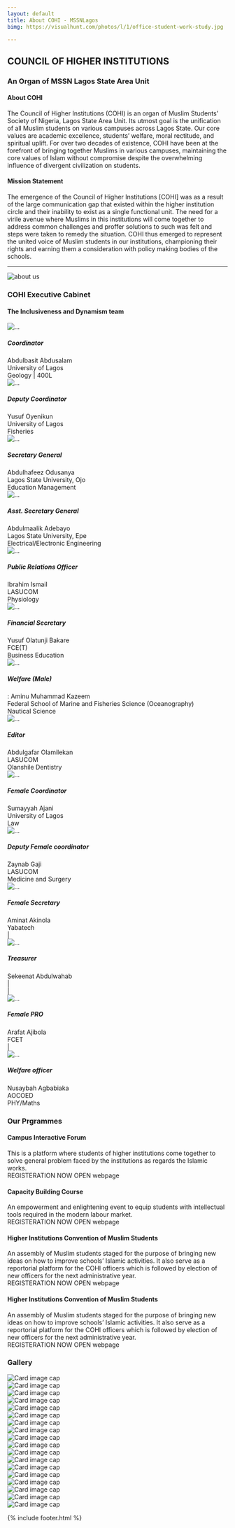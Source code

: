 ```yaml
---
layout: default
title: About COHI - MSSNLagos
bimg: https://visualhunt.com/photos/l/1/office-student-work-study.jpg

---
```

<!-- # About page -->



<div class="container">
	<div class="text-center mb-5">
		<h2 class="font-weight-bold mt-5">COUNCIL OF HIGHER INSTITUTIONS</h2>
		<h3>An Organ of MSSN Lagos State Area Unit</h3>
	</div>
	<div class="row d-flex justify-content-center">
		<div class="col-md-3">
			<h4 class="mb-3">About COHI</h4>
			<p>The Council of Higher Institutions (COHI) is an organ of Muslim Students’ Society of Nigeria, Lagos State Area Unit. Its utmost goal is the unification of all Muslim students on various campuses across Lagos State. Our core values are academic excellence, students’ welfare, moral rectitude, and spiritual uplift. For over two decades of existence, COHI have been at the forefront of bringing together Muslims in various campuses, maintaining the core values of Islam without compromise despite the overwhelming influence of divergent civilization on students.</p>
		</div>
		<div class="col-md-3">
			<div class="row m-auto">
				<h4 class="mb-3">Mission Statement</h4>
					<p>The emergence of the Council of Higher Institutions [COHI] was as a result of the large communication gap that existed within the higher institution circle and their inability to exist as a single functional unit. The need for a virile avenue where Muslims in this institutions will come together to address common challenges and proffer solutions to such was felt and steps were taken to remedy the situation. COHI thus emerged to represent the united voice of Muslim students in our institutions, championing their rights and earning them a consideration with policy making bodies of the schools. </p>
			</div>
			<hr>
		</div>
		<div class="col-md-3">
			<img src="assets/imgs/img_001.jpg" class="img-fluid" alt="about us">
		</div>
	</div>
	<!-- executives -->
	<div class="text-center mb-5">
		<h3 class=" mt-5">COHI Executive Cabinet</h3>
		<h4 class="text-center">The Inclusiveness and Dynamism team</h4>
	</div>
	<div class="row"> <!--Executives 1st line-->
		<!-- Team Member 1 -->
		<div class="col-xl-3 col-md-6 mb-4">
		<div class="card border-0 shadow">
			<img src="assets/imgs/team/basit.png" class="card-img-top" alt="...">
			<div class="card-body text-center">
			<h5 class="card-title mb-0">Coordinator</h5>
			<div class="card-text text-black-50">Abdulbasit Abdusalam</div>
			<div class="card-text text-black-50">University of Lagos</div>
			<div class="card-text text-black-50">Geology | 400L</div>
			</div>
		</div>
		</div>
		<!-- Team Member 1.1 -->
		<div class="col-xl-3 col-md-6 mb-4">
		<div class="card border-0 shadow">
			<img src="assets/imgs/team/yusuf.png" class="card-img-top" alt="...">
			<div class="card-body text-center">
			<h5 class="card-title mb-0">Deputy Coordinator</h5>
			<div class="card-text text-black-50">Yusuf Oyenikun</div>
			<div class="card-text text-black-50">University of Lagos</div>
			<div class="card-text text-black-50">Fisheries</div>
			</div>
		</div>
		</div>
		<!-- Team Member 2 -->
		<div class="col-xl-3 col-md-6 mb-4">
		<div class="card border-0 shadow">
			<img src="assets/imgs/team/saheedd.png" class="card-img-top" alt="...">
			<div class="card-body text-center">
			<h5 class="card-title mb-0">Secretary General</h5>
			<div class="card-text text-black-50">Abdulhafeez Odusanya </div>
			<div class="card-text text-black-50">Lagos State University, Ojo</div>
			<div class="card-text text-black-50">Education Management </div>
			</div>
		</div>
		</div>
		<!-- Team Member 2.2 -->
		<div class="col-xl-3 col-md-6 mb-4">
		<div class="card border-0 shadow">
			<img src="assets/imgs/team/saheedd.png" class="card-img-top" alt="...">
			<div class="card-body text-center">
			<h5 class="card-title mb-0">Asst. Secretary General</h5>
			<div class="card-text text-black-50">Abdulmaalik Adebayo  </div>
			<div class="card-text text-black-50">Lagos State University, Epe</div>
			<div class="card-text text-black-50">Electrical/Electronic Engineering </div>
			</div>
		</div>
		</div>
		<!-- Team Member 3 -->
		<div class="col-xl-3 col-md-6 mb-4">
		<div class="card border-0 shadow">
			<img src="assets/imgs/team/habeebs.png" class="card-img-top" alt="...">
			<div class="card-body text-center">
			<h5 class="card-title mb-0">Public Relations Officer</h5>
			<div class="card-text text-black-50">Ibrahim Ismail </div>
			<div class="card-text text-black-50">LASUCOM</div>
			<div class="card-text text-black-50">Physiology</div>
			</div>
		</div>
		</div>
		<!-- Team Member 4 -->
		<div class="col-xl-3 col-md-6 mb-4">
		<div class="card border-0 shadow">
			<img src="assets/imgs/team/ismaill.png" class="card-img-top" alt="...">
			<div class="card-body text-center">
			<h5 class="card-title mb-0">Financial Secretary</h5>
			<div class="card-text text-black-50">Yusuf Olatunji Bakare</div>
			<div class="card-text text-black-50">FCE(T)</div>
			<div class="card-text text-black-50">Business Education </div>
			</div>
		</div>
		</div>
		<!-- Team Member 4.5 -->
		<div class="col-xl-3 col-md-6 mb-4">
		<div class="card border-0 shadow">
			<img src="assets/imgs/team/habeebs.png" class="card-img-top" alt="...">
			<div class="card-body text-center">
			<h5 class="card-title mb-0">Welfare (Male)</h5>
			<div class="card-text text-black-50">: Aminu Muhammad Kazeem </div>
			<div class="card-text text-black-50">Federal School of Marine and Fisheries Science (Oceanography)</div>
			<div class="card-text text-black-50">Nautical Science</div>
			</div>
		</div>
		</div>
		<!-- Team Member 5 -->
		<div class="col-xl-3 col-md-6 mb-4">
		<div class="card border-0 shadow">
			<img src="assets/imgs/team/basitt.png" class="card-img-top" alt="...">
			<div class="card-body text-center">
			<h5 class="card-title mb-0">Editor</h5>
			<div class="card-text text-black-50">Abdulgafar Olamilekan</div>
			<div class="card-text text-black-50">LASUCOM</div>
			<div class="card-text text-black-50"> Olanshile Dentistry</div>
			</div>
		</div>
		</div>
	</div>
	<!-- /.row -->
	<div class="row text-center justify-content-center"> <!--Executives 2nd line-->
		<!-- Team Member 6 -->
		<div class="col-xl-3 col-md-6 mb-4">
		<div class="card border-0 shadow">
			<img src="assets/imgs/team/aisaha.png" class="card-img-top" alt="...">
			<div class="card-body text-center">
			<h5 class="card-title mb-0">Female Coordinator</h5>
			<div class="card-text text-black-50">Sumayyah Ajani</div>
			<div class="card-text text-black-50">University of Lagos</div>
			<div class="card-text text-black-50">Law</div>
			</div>
		</div>
		</div>
		<!-- Team Member 7 -->
		<div class="col-xl-3 col-md-6 mb-4">
		<div class="card border-0 shadow">
			<img src="assets/imgs/team/fatimaa.png" class="card-img-top" alt="...">
			<div class="card-body text-center">
			<h5 class="card-title mb-0">Deputy Female coordinator</h5>
			<div class="card-text text-black-50">Zaynab Gaji </div>
			<div class="card-text text-black-50">LASUCOM</div>
			<div class="card-text text-black-50">Medicine and Surgery</div>
			</div>
		</div>
		</div>
		<!-- Team Member 8 -->
		<div class="col-xl-3 col-md-6 mb-4">
		<div class="card border-0 shadow">
			<img src="assets/imgs/team/aisaha.png" class="card-img-top" alt="...">
			<div class="card-body text-center">
			<h5 class="card-title mb-0">Female Secretary</h5>
			<div class="card-text text-black-50">Aminat Akinola </div>
			<div class="card-text text-black-50">Yabatech</div>
			<div class="card-text text-black-50">|</div>
			</div>
		</div>
		</div>
	</div>
	<!-- /.row -->
	<div class="row d-flex justify-content-center"> <!--Executives 3rd line-->
		<!-- Team Member 9 -->
		<div class="col-xl-3 col-md-6 mb-4">
		<div class="card border-0 shadow">
			<img src="assets/imgs/team/sofiyaa.png" class="card-img-top" alt="...">
			<div class="card-body text-center">
			<h5 class="card-title mb-0">Treasurer</h5>
			<div class="card-text text-black-50">Sekeenat Abdulwahab</div>
			<div class="card-text text-black-50">|</div>
			<div class="card-text text-black-50"> | </div>
			</div>
		</div>
		</div>
		<!-- Team Member 10 -->
		<div class="col-xl-3 col-md-6 mb-4">
		<div class="card border-0 shadow">
			<img src="assets/imgs/team/sumaaya.png" class="card-img-top" alt="...">
			<div class="card-body text-center">
			<h5 class="card-title mb-0">Female PRO</h5>
			<div class="card-text text-black-50">Arafat Ajibola </div>
			<div class="card-text text-black-50">FCET</div>
			<div class="card-text text-black-50"> |</div>
			</div>
		</div>
		</div>
		<!-- Team Member 11 -->
		<div class="col-xl-3 col-md-6 mb-4">
		<div class="card border-0 shadow">
			<img src="assets/imgs/team/latiafa.png" class="card-img-top" alt="...">
			<div class="card-body text-center">
			<h5 class="card-title mb-0">Welfare officer</h5>
			<div class="card-text text-black-50">Nusaybah Agbabiaka  </div>
			<div class="card-text text-black-50">AOCOED</div>
			<div class="card-text text-black-50">PHY/Maths</div>
			</div>
		</div>
		</div>
	</div>
	<!-- /.row -->
	<!-- our-programs -->
	<div class="our-programs">
		<div class="text-center mb-5">
			<h3 class=" mt-5">Our Prgrammes</h3>
		</div>
		<div class="row"> 
			<div class="col-md-6 mb-3">
				<h4 class="mb-4">Campus Interactive Forum</h4>
				This is a platform where students of higher institutions come together 
				to solve general problem faced by the institutions as regards the Islamic works.
				<div class="flex-column">
					<span >REGISTERATION NOW OPEN</span>
					<span class="float-right">webpage</span>
				</div>
			</div>
			<div class="col-md-6 mb-3">
				<h4 class="mb-4">Capacity Building Course</h4>
				An empowerment and enlightening event to equip students with intellectual 
				tools required in the modern labour market.
				<div class="flex-column">
					<span >REGISTERATION NOW OPEN</span>
					<span class="float-right">webpage</span>
				</div>
			</div>
		</div> 
		<div class="row mt-5"> 
			<div class="col-md-6 mb-3">
				<h4 class="mb-4">Higher Institutions Convention of Muslim Students</h4>
				An assembly of Muslim students staged for the purpose of bringing new ideas on 
				how to improve schools’ Islamic activities. It also serve as a reportorial platform 
				for the COHI officers which is followed by election of new officers for the next 
				administrative year.
				<div class="flex-column">
					<span >REGISTERATION NOW OPEN</span>
					<span class="float-right">webpage</span>
				</div>
			</div>
			<div class="col-md-6">
				<h4 class="mb-4">Higher Institutions Convention of Muslim Students</h4>
				An assembly of Muslim students staged for the purpose of bringing new ideas on 
				how to improve schools’ Islamic activities. It also serve as a reportorial platform 
				for the COHI officers which is followed by election of new officers for the next 
				administrative year.
				<div class="flex-column">
					<span >REGISTERATION NOW OPEN</span>
					<span class="float-right">webpage</span>
				</div>
			</div>
		</div> 
	</div><!--our programs-->
	<!-- Gallery Section-->
		<div class="text-center mb-5">
			<h3 class=" mt-5">Gallery</h3>
		</div>
		<div class="gallery mb-5" id="gallery">
		<!-- Grid column -->
		<div class="mb-3 pics animation all 2">
			<img class="img-fluid" src="assets/imgs/gallery/pic1.jpg" alt="Card image cap">
		</div>
		<!-- Grid column -->
		<!-- Grid column -->
		<div class="mb-3 pics animation all 1">
			<img class="img-fluid" src="assets/imgs/gallery/pic2.jpg" alt="Card image cap">
		</div>
		<!-- Grid column -->
		<!-- Grid column -->
		<div class="mb-3 pics animation all 1">
			<img class="img-fluid" src="assets/imgs/gallery/pic3.jpg" alt="Card image cap">
		</div>
		<!-- Grid column -->
		<!-- Grid column -->
		<div class="mb-3 pics animation all 2">
			<img class="img-fluid" src="assets/imgs/gallery/pic4.jpg" alt="Card image cap">
		</div>
		<!-- Grid column -->
		<!-- Grid column -->
		<div class="mb-3 pics animation all 2">
			<img class="img-fluid" src="assets/imgs/gallery/pic5.jpg" alt="Card image cap">
		</div>
		<!-- Grid column -->
		<!-- Grid column -->
		<div class="mb-3 pics animation all 1">
			<img class="img-fluid" src="assets/imgs/gallery/pic6.jpg" alt="Card image cap">
		</div>
		<!-- Grid column -->
		<!-- Grid column -->
		<div class="mb-3 pics animation all 1">
			<img class="img-fluid" src="assets/imgs/gallery/pic7.jpg" alt="Card image cap">
		</div>
		<!-- Grid column -->
		<div class="mb-3 pics animation all 1">
			<img class="img-fluid" src="assets/imgs/gallery/pic8.jpg" alt="Card image cap">
		</div>
		<!-- Grid column -->
		<div class="mb-3 pics animation all 1">
			<img class="img-fluid" src="assets/imgs/gallery/pic9.jpg" alt="Card image cap">
		</div>
		<!-- Grid column -->
		<div class="mb-3 pics animation all 1">
			<img class="img-fluid" src="assets/imgs/gallery/pic10.jpg" alt="Card image cap">
		</div>
		<!-- Grid column -->
		<div class="mb-3 pics animation all 1">
			<img class="img-fluid" src="assets/imgs/gallery/pic11.jpg" alt="Card image cap">
		</div>
		<!-- Grid column -->
		<div class="mb-3 pics animation all 1">
			<img class="img-fluid" src="assets/imgs/gallery/pic12.jpg" alt="Card image cap">
		</div>
		<!-- Grid column -->
		<div class="mb-3 pics animation all 1">
			<img class="img-fluid" src="assets/imgs/gallery/pic13.jpg" alt="Card image cap">
		</div>
		<!-- Grid column -->
		<div class="mb-3 pics animation all 1">
			<img class="img-fluid" src="assets/imgs/gallery/pic14.jpg" alt="Card image cap">
		</div>
		<!-- Grid column -->
		<div class="mb-3 pics animation all 1">
			<img class="img-fluid" src="assets/imgs/gallery/pic15.jpg" alt="Card image cap">
		</div>
		<!-- Grid column -->
		<div class="mb-3 pics animation all 1">
			<img class="img-fluid" src="assets/imgs/gallery/pic16.jpg" alt="Card image cap">
		</div>
		<!-- Grid column -->
		<div class="mb-3 pics animation all 1">
			<img class="img-fluid" src="assets/imgs/gallery/pic17.jpg" alt="Card image cap">
		</div>
		<!-- Grid column -->
		<div class="mb-3 pics animation all 1">
			<img class="img-fluid" src="assets/imgs/gallery/pic17.jpg" alt="Card image cap">
		</div>
	</div>
	<!-- Grid row -->
</div>

{% include footer.html %}
